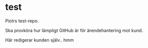 test
====

Piotrs test-repo.

Ska provköra hur lämpligt GitHub är för ärendehantering mot kund.

Här redigerar kunden själv.. hmm
